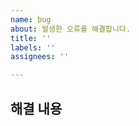 ```yaml
---
name: bug
about: 발생한 오류를 해결합니다.
title: ''
labels: ''
assignees: ''

---
```


## 해결 내용

<!-- 해당 브랜치에서 작업할 내용을 작성해주세요. -->
